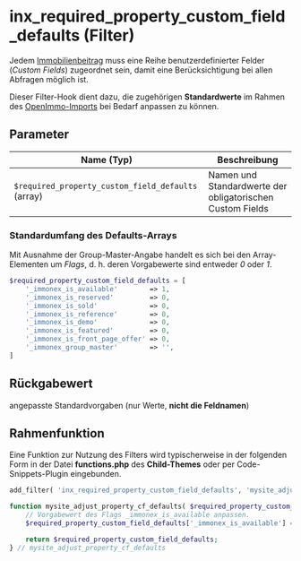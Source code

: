 # inx_required_property_custom_field_defaults (Filter)

Jedem [Immobilienbeitrag](/beitragsarten-taxonomien?id=cpt-amp-taxonomien) muss eine Reihe benutzerdefinierter Felder (*Custom Fields*) zugeordnet sein, damit eine Berücksichtigung bei allen Abfragen möglich ist.

Dieser Filter-Hook dient dazu, die zugehörigen **Standardwerte** im Rahmen des [OpenImmo-Imports](/schnellstart/import) bei Bedarf anpassen zu können.

## Parameter

| Name (Typ) | Beschreibung |
| ---------- | ------------ |
| `$required_property_custom_field_defaults` (array) | Namen und Standardwerte der obligatorischen Custom Fields |

### Standardumfang des Defaults-Arrays

Mit Ausnahme der Group-Master-Angabe handelt es sich bei den Array-Elementen um *Flags*, d. h. deren Vorgabewerte sind entweder *0* oder *1*.

```php
$required_property_custom_field_defaults = [
	'_immonex_is_available'        => 1,
	'_immonex_is_reserved'         => 0,
	'_immonex_is_sold'             => 0,
	'_immonex_is_reference'        => 0,
	'_immonex_is_demo'             => 0,
	'_immonex_is_featured'         => 0,
	'_immonex_is_front_page_offer' => 0,
	'_immonex_group_master'        => '',
]
```

## Rückgabewert

angepasste Standardvorgaben (nur Werte, **nicht die Feldnamen**)

## Rahmenfunktion

Eine Funktion zur Nutzung des Filters wird typischerweise in der folgenden Form in der Datei **functions.php** des **Child-Themes** oder per Code-Snippets-Plugin eingebunden.

```php
add_filter( 'inx_required_property_custom_field_defaults', 'mysite_adjust_property_cf_defaults' );

function mysite_adjust_property_cf_defaults( $required_property_custom_field_defaults ) {
	// Vorgabewert des Flags _immonex_is_available anpassen.
	$required_property_custom_field_defaults['_immonex_is_available'] = 0;

	return $required_property_custom_field_defaults;
} // mysite_adjust_property_cf_defaults
```